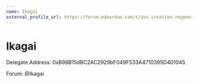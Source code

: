 ```yaml
---
name: Ikagai
external_profile_url: https://forum.makerdao.com/t/avc-creation-regenerative-finance-avc/20354
---
```


# Ikagai
Delegate Address: 0xB98B15dBC2AC2929bF049F533A4710395D401045

Forum: @Ikagai
